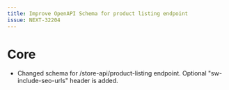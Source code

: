 ```yaml
---
title: Improve OpenAPI Schema for product listing endpoint
issue: NEXT-32204
---
```


# Core

* Changed schema for /store-api/product-listing endpoint. Optional "sw-include-seo-urls" header is added.
